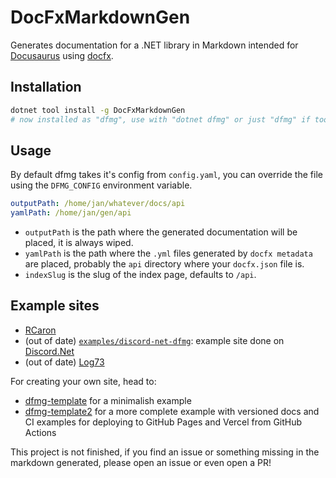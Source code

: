 # DocFxMarkdownGen

Generates documentation for a .NET library in Markdown intended for [Docusaurus](https://docusaurus.io/) using [docfx](https://github.com/dotnet/docfx).

## Installation

```sh
dotnet tool install -g DocFxMarkdownGen
# now installed as "dfmg", use with "dotnet dfmg" or just "dfmg" if tools are in PATH
```

## Usage

By default dfmg takes it's config from `config.yaml`, you can override the file using the `DFMG_CONFIG` environment variable.

```yaml
outputPath: /home/jan/whatever/docs/api
yamlPath: /home/jan/gen/api
```

- `outputPath` is the path where the generated documentation will be placed, it is always wiped.
- `yamlPath` is the path where the `.yml` files generated by `docfx metadata` are placed, probably the `api` directory where your `docfx.json` file is.
- `indexSlug` is the slug of the index page, defaults to `/api`.

## Example sites

- [RCaron](https://rcaron.jan0660.dev/api)
- (out of date) [`examples/discord-net-dfmg`](https://discord-net-dfmg.jan0660.dev/api): example site done on [Discord.Net](https://github.com/discord-net/Discord.Net)
- (out of date) [Log73](https://latest-log73.jan0660.dev/api)

For creating your own site, head to:

- [dfmg-template](https://github.com/Jan0660/dfmg-template) for a minimalish example
- [dfmg-template2](https://github.com/Jan0660/dfmg-template2) for a more complete example with versioned docs and CI examples for deploying to GitHub Pages and Vercel from GitHub Actions

This project is not finished, if you find an issue or something missing in the markdown generated, please open an issue or even open a PR!
